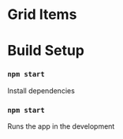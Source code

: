 <h1 align="left">Grid Items</h1>

<h1 align="left">Build Setup</h1>

### `npm start`

Install dependencies

### `npm start`

Runs the app in the development
